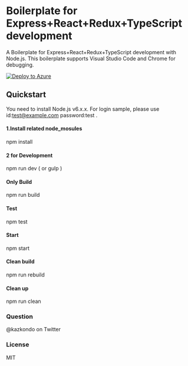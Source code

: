 ﻿# Boilerplate for Express+React+Redux+TypeScript development
A Boilerplate for  Express+React+Redux+TypeScript development with Node.js.
This boilerplate supports Visual Studio Code and Chrome for debugging.

[![Deploy to Azure](http://azuredeploy.net/deploybutton.png)](https://azuredeploy.net/)

## Quickstart
You need to install Node.js v6.x.x.
For login sample, please use id:test@example.com password:test .

#### 1.Install related node_mosules
npm install

#### 2 for Development
npm run dev ( or gulp )

#### Only Build
npm run build

#### Test
npm test

#### Start
npm start

#### Clean build
npm run rebuild

#### Clean up
npm run clean

### Question
@kazkondo on Twitter

### License
MIT

